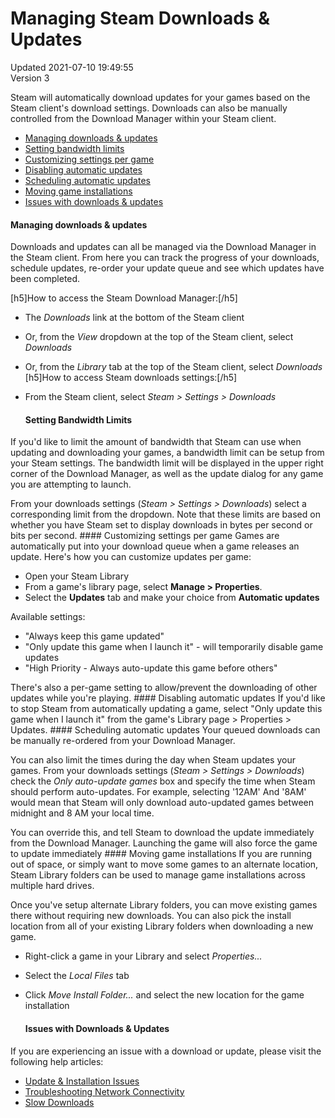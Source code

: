 # Managing Steam Downloads & Updates
Updated 2021-07-10 19:49:55  
Version 3  

Steam will automatically download updates for your games based on the Steam client's download settings. Downloads can also be manually controlled from the Download Manager within your Steam client.  
* [Managing downloads & updates](#main)
* [Setting bandwidth limits](#bandwidth)
* [Customizing settings per game](#customize)
* [Disabling automatic updates](#disable)
* [Scheduling automatic updates](#scheduling)
* [Moving game installations](#install)
* [Issues with downloads & updates](#issues)
  
#### Managing downloads & updates
Downloads and updates can all be managed via the Download Manager in the Steam client. From here you can track the progress of your downloads, schedule updates, re-order your update queue and see which updates have been completed.  
  
[h5]How to access the Steam Download Manager:[/h5]
* The *Downloads* link at the bottom of the Steam client
* Or, from the *View* dropdown at the top of the Steam client, select *Downloads*
* Or, from the *Library* tab at the top of the Steam client, select *Downloads*
 [h5]How to access Steam downloads settings:[/h5]
* From the Steam client, select *Steam > Settings > Downloads*
    
  #### Setting Bandwidth Limits
If you'd like to limit the amount of bandwidth that Steam can use when updating and downloading your games, a bandwidth limit can be setup from your Steam settings. The bandwidth limit will be displayed in the upper right corner of the Download Manager, as well as the update dialog for any game you are attempting to launch.  
  
From your downloads settings (*Steam > Settings > Downloads*) select a corresponding limit from the dropdown. Note that these limits are based on whether you have Steam set to display downloads in bytes per second or bits per second.    #### Customizing settings per game
Games are automatically put into your download queue when a game releases an update. Here's how you can customize updates per game:  
* Open your Steam Library
* From a game's library page, select **Manage > Properties**.
* Select the **Updates** tab and make your choice from **Automatic updates**
  
Available settings: 
* "Always keep this game updated"
* "Only update this game when I launch it" - will temporarily disable game updates
* "High Priority - Always auto-update this game before others"
  
There's also a per-game setting to allow/prevent the downloading of other updates while you're playing.    #### Disabling automatic updates
If you'd like to stop Steam from automatically updating a game, select "Only update this game when I launch it" from the game's Library page > Properties > Updates.    #### Scheduling automatic updates
Your queued downloads can be manually re-ordered from your Download Manager.  
  
You can also limit the times during the day when Steam updates your games. From your downloads settings (*Steam > Settings > Downloads*) check the *Only auto-update games* box and specify the time when Steam should perform auto-updates. For example, selecting '12AM' And '8AM' would mean that Steam will only download auto-updated games between midnight and 8 AM your local time.  
  
You can override this, and tell Steam to download the update immediately from the Download Manager. Launching the game will also force the game to update immediately    #### Moving game installations
If you are running out of space, or simply want to move some games to an alternate location, Steam Library folders can be used to manage game installations across multiple hard drives.  
  
Once you've setup alternate Library folders, you can move existing games there without requiring new downloads. You can also pick the install location from all of your existing Library folders when downloading a new game.  
* Right-click a game in your Library and select *Properties...*
* Select the *Local Files* tab
* Click *Move Install Folder...* and select the new location for the game installation
    
  #### Issues with Downloads & Updates
If you are experiencing an issue with a download or update, please visit the following help articles:  
* [Update & Installation Issues](https://help.steampowered.com/en/faqs/view/21F5-8D5D-0141-7A5E)
* [Troubleshooting Network Connectivity](https://help.steampowered.com/en/faqs/view/669A-2F68-D1D1-A5EC)
* [Slow Downloads](https://help.steampowered.com/en/faqs/view/5AC5-8056-E88F-F3FF)